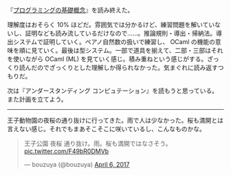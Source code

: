 『[プログラミングの基礎概念](https://www.amazon.co.jp/dp/4781912850)』を読み終えた。

理解度はおそらく 10% ほどだ。雰囲気では分かるけど、練習問題を解いていないし、証明なども読み流しているだけなので……。推論規則・導出・帰納法。導出システムで証明していく。ペアノ自然数の扱いで練習し、 OCaml の機能の意味を順に見ていく。最後は型システム。一部で道具を揃えて、二部・三部はそれを使いながら OCaml (ML) を見ていく感じ。積み重ねという感じがする。ざっくり読んだのでざっくりとした理解しか得られなかった。気まぐれに読み返すつもりだ。

次は『アンダースタンディング コンピュテーション』を読もうと思っている。また計画を立てよう。

-----

王子動物園の夜桜の通り抜けに行ってきた。雨で人は少なかった。桜も満開とは言えない感じ。それでもまあそこそこに咲いているし、こんなものかな。

<blockquote class="twitter-tweet" data-partner="tweetdeck"><p lang="ja" dir="ltr">王子公園 夜桜 通り抜け。雨。桜も満開ではなさそう。 <a href="https://t.co/F49bR0DMVb">pic.twitter.com/F49bR0DMVb</a></p>&mdash; bouzuya (@bouzuya) <a href="https://twitter.com/bouzuya/status/849940215095410688">April 6, 2017</a></blockquote>
<script async src="//platform.twitter.com/widgets.js" charset="utf-8"></script>
